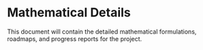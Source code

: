 # Mathematical Details

This document will contain the detailed mathematical formulations, roadmaps, and progress reports for the project.
